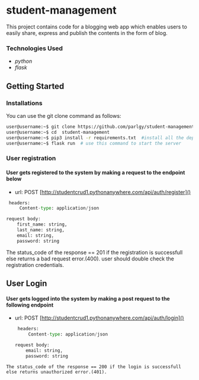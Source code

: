 # student-management
This project contains code for a blogging web app which enables users to easily share, express and publish the contents in the form of blog.


### Technologies Used

* _python_
* _flask_

## Getting Started
### Installations
You can use the git clone  command as follows:
```sh 
user@username:~$ git clone https://github.com/parlgy/student-management.git  
user@username:~$ cd  student-management
user@username:~$ pip3 install -r requirements.txt  #install all the dependecies used in this project
user@username:~$ flask run  # use this command to start the server
```  
### User registration    
#### User gets registered to the system by making a request to the endpoint below
   + url: POST  [http://studentcrud1.pythonanywhere.com/api/auth/register]()
   ```python
    headers: 
        Content-type: application/json

   request body:
       first_name: string,
       last_name: string,
       email: string,
       password: string
````
    
The status_code of the response == 201 if the registration is successfull else returns a bad request error.(400).
user should double check the registration credentials.

## User Login  
#### User gets logged into the system by making a post request to the following endpoint
 + url: POST  [http://studentcrud1.pythonanywhere.com/api/auth/login]()
   ```python
    headers: 
        Content-type: application/json

   request body:
       email: string,
       password: string
````
The status_code of the response == 200 if the login is successfull else returns unauthorized error.(401).
 
